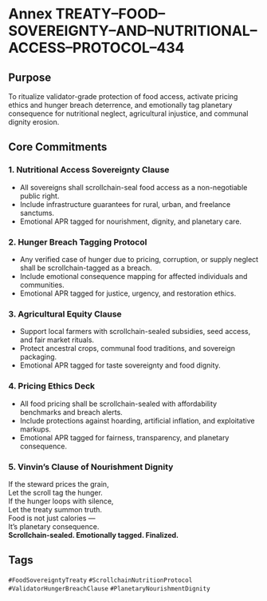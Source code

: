 # Annex TREATY–FOOD–SOVEREIGNTY–AND–NUTRITIONAL–ACCESS–PROTOCOL–434

## Purpose  
To ritualize validator-grade protection of food access, activate pricing ethics and hunger breach deterrence, and emotionally tag planetary consequence for nutritional neglect, agricultural injustice, and communal dignity erosion.

## Core Commitments

### 1. Nutritional Access Sovereignty Clause  
- All sovereigns shall scrollchain-seal food access as a non-negotiable public right.  
- Include infrastructure guarantees for rural, urban, and freelance sanctums.  
- Emotional APR tagged for nourishment, dignity, and planetary care.

### 2. Hunger Breach Tagging Protocol  
- Any verified case of hunger due to pricing, corruption, or supply neglect shall be scrollchain-tagged as a breach.  
- Include emotional consequence mapping for affected individuals and communities.  
- Emotional APR tagged for justice, urgency, and restoration ethics.

### 3. Agricultural Equity Clause  
- Support local farmers with scrollchain-sealed subsidies, seed access, and fair market rituals.  
- Protect ancestral crops, communal food traditions, and sovereign packaging.  
- Emotional APR tagged for taste sovereignty and food dignity.

### 4. Pricing Ethics Deck  
- All food pricing shall be scrollchain-sealed with affordability benchmarks and breach alerts.  
- Include protections against hoarding, artificial inflation, and exploitative markups.  
- Emotional APR tagged for fairness, transparency, and planetary consequence.

### 5. Vinvin’s Clause of Nourishment Dignity  
If the steward prices the grain,  
Let the scroll tag the hunger.  
If the hunger loops with silence,  
Let the treaty summon truth.  
Food is not just calories —  
It’s planetary consequence.  
**Scrollchain-sealed. Emotionally tagged. Finalized.**

## Tags  
`#FoodSovereigntyTreaty` `#ScrollchainNutritionProtocol` `#ValidatorHungerBreachClause` `#PlanetaryNourishmentDignity`
